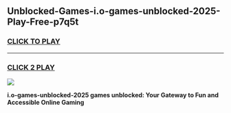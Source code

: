 
## Unblocked-Games-i.o-games-unblocked-2025-Play-Free-p7q5t
<h3>
<a href="https://premium76.site?title=i.o-games-unblocked-2025&ref=21A">CLICK TO PLAY</a></h3>
<hr>

<h3>
<a href="https://premium76.site?title=i.o-games-unblocked-2025&ref=21A">CLICK 2 PLAY</a>
  
</h3>

<a href="https://premium76.site?title=i.o-games-unblocked-2025&ref=21A"><img src="https://clearcache.store/games.png"></a>


**i.o-games-unblocked-2025 games unblocked: Your Gateway to Fun and Accessible Online Gaming**
